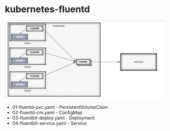 # kubernetes-fluentd

![](images/logFluentd.jpg)

* 01-fluentd-pvc.yaml - PersistentVolumeClaim
* 02-fluentd-cm.yaml - ConfigMap
* 03-fluentbit-deploy.yaml - Deployment
* 04-fluentbit-service.yaml - Service